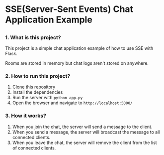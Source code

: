 # SSE(Server-Sent Events) Chat Application Example

## 

### 1. What is this project?

This project is a simple chat application example of how to use SSE with Flask.

Rooms are stored in memory but chat logs aren't stored on anywhere.

### 2. How to run this project?

1. Clone this repository
2. Install the dependencies
3. Run the server with `python app.py`
4. Open the browser and navigate to `http://localhost:5000/`

### 3. How it works?

1. When you join the chat, the server will send a message to the client.
2. When you send a message, the server will broadcast the message to all connected clients.
3. When you leave the chat, the server will remove the client from the list of connected clients.
